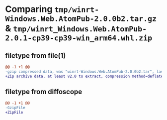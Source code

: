 # Comparing `tmp/winrt-Windows.Web.AtomPub-2.0.0b2.tar.gz` & `tmp/winrt_Windows.Web.AtomPub-2.0.1-cp39-cp39-win_arm64.whl.zip`

## filetype from file(1)

```diff
@@ -1 +1 @@
-gzip compressed data, was "winrt-Windows.Web.AtomPub-2.0.0b2.tar", last modified: Sat Dec  2 18:27:55 2023, max compression
+Zip archive data, at least v2.0 to extract, compression method=deflate
```

## filetype from diffoscope

```diff
@@ -1 +1 @@
-GzipFile
+ZipFile
```

